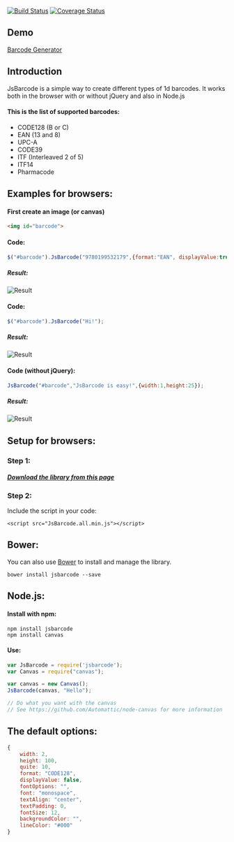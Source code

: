 [![Build Status](https://secure.travis-ci.org/lindell/JsBarcode.png)](http://travis-ci.org/lindell/JsBarcode)
[![Coverage Status](https://coveralls.io/repos/github/lindell/JsBarcode/badge.svg?branch=coveralls)](https://coveralls.io/github/lindell/JsBarcode?branch=coveralls)

Demo
----
[Barcode Generator](http://lindell.github.io/JsBarcode/)

Introduction
----
JsBarcode is a simple way to create different types of 1d barcodes.
It works both in the browser with or without jQuery and also in Node.js

#### This is the list of supported barcodes:
*  CODE128 (B or C)
*  EAN (13 and 8)
*  UPC-A
*  CODE39
*  ITF (Interleaved 2 of 5)
*  ITF14
*  Pharmacode

Examples for browsers:
----

#### First create an image (or canvas)
````html
<img id="barcode">
````

#### Code:
````javascript
$("#barcode").JsBarcode("9780199532179",{format:"EAN", displayValue:true, fontSize:20});
````
##### Result:
![Result](http://lindell.github.io/JsBarcode/README_images/ean.png)



#### Code:
````javascript
$("#barcode").JsBarcode("Hi!");
````

##### Result:
![Result](http://lindell.github.io/JsBarcode/README_images/hi.png)



#### Code (without jQuery):
````javascript
JsBarcode("#barcode","JsBarcode is easy!",{width:1,height:25});
````
##### Result:
![Result](http://lindell.github.io/JsBarcode/README_images/javascript_is_fun.png)


Setup for browsers:
----
### Step 1:
##### [Download the library from this page](http://lindell.me/JsBarcode/download/)

### Step 2:
Include the script in your code:


````
<script src="JsBarcode.all.min.js"></script>
````

Bower:
----
You can also use [Bower](http://bower.io) to install and manage the library.
````
bower install jsbarcode --save
````

Node.js:
----
#### Install with npm:
````
npm install jsbarcode
npm install canvas
````

#### Use:
```` javascript
var JsBarcode = require('jsbarcode');
var Canvas = require("canvas");

var canvas = new Canvas();
JsBarcode(canvas, "Hello");

// Do what you want with the canvas
// See https://github.com/Automattic/node-canvas for more information
````



The default options:
----
````javascript
{
	width: 2,
	height: 100,
	quite: 10,
	format: "CODE128",
	displayValue: false,
	fontOptions: "",
	font: "monospace",
	textAlign: "center",
	textPadding: 0,
	fontSize: 12,
	backgroundColor: "",
	lineColor: "#000"
}
````
